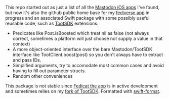 This repo started out as just a list of all the [Mastodon iOS apps](iosapps.md) I've found, but now it's also the github public home base for my [fediverse app](https://fedicat.com/) in progress and an associated Swift package with some possibly useful reusable code, such as [TootSDK](https://github.com/TootSDK/TootSDK) extensions:

- Predicates like Post.isBoosted which treat nil as false (not always correct, sometimes a platform will just choose not supply a value in that context)
- A more object-oriented interface over the bare Mastodon/TootSDK interface like TootClient.boost(post) so you don't always have to extract and pass IDs.
- Simplified arguments, try to accomodate most common cases and avoid having to fill out parameter structs.
- Random other conveniences

This package is not stable since [Fedicat the app](https://fedicat.com/) is in active development and sometimes relies on my [fork of TootSDK](https://github.com/technicat/TootSDK). Formatted with [swift-format](https://github.com/apple/swift-format).
